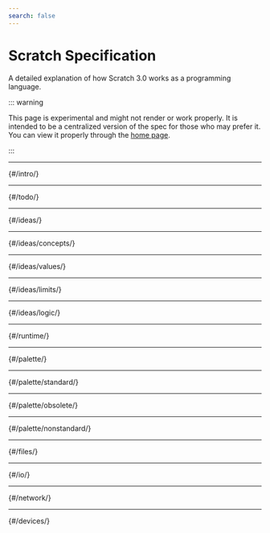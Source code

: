 ```yaml
---
search: false
---
```


# Scratch Specification

A detailed explanation of how Scratch 3.0 works as a programming language.

::: warning

This page is experimental and might not render or work properly. It is intended to be a centralized version of the spec for those who may prefer it. You can view it properly through the [home page](/).

:::

---

<!--@include: @/intro/index.md{1,1}--> {#/intro/}
<!--@include: @/intro/index.md{2,}-->

---

<!--@include: @/todo/index.md{1,1}--> {#/todo/}
<!--@include: @/todo/index.md{2,}-->

---

<!--@include: @/ideas/index.md{1,1}--> {#/ideas/}
<!--@include: @/ideas/index.md{2,}-->

---

<!--@include: @/ideas/concepts/index.md{1,1}--> {#/ideas/concepts/}
<!--@include: @/ideas/concepts/index.md{2,}-->

---

<!--@include: @/ideas/values/index.md{1,1}--> {#/ideas/values/}
<!--@include: @/ideas/values/index.md{2,}-->

---

<!--@include: @/ideas/limits/index.md{1,1}--> {#/ideas/limits/}
<!--@include: @/ideas/limits/index.md{2,}-->

---

<!--@include: @/ideas/logic/index.md{1,1}--> {#/ideas/logic/}
<!--@include: @/ideas/logic/index.md{2,}-->

---

<!--@include: @/runtime/index.md{1,1}--> {#/runtime/}
<!--@include: @/runtime/index.md{2,}-->

---

<!--@include: @/palette/index.md{1,1}--> {#/palette/}
<!--@include: @/palette/index.md{2,}-->

---

<!--@include: @palette/standard/index.md{1,1}-->  {#/palette/standard/}
<!--@include: @palette/standard/index.md{2,}-->

---

<!--@include: @palette/obsolete/index.md{1,1}-->  {#/palette/obsolete/}
<!--@include: @palette/obsolete/index.md{2,}-->

---

<!--@include: @palette/nonstandard/index.md{1,1}-->  {#/palette/nonstandard/}
<!--@include: @palette/nonstandard/index.md{2,}-->

---

<!--@include: @files/index.md{1,1}--> {#/files/}
<!--@include: @files/index.md{2,}-->

---

<!--@include: @io/index.md{1,1}--> {#/io/}
<!--@include: @io/index.md{2,}-->

---

<!--@include: @network/index.md{1,1}--> {#/network/}
<!--@include: @network/index.md{2,}-->

---

<!--@include: @devices/index.md{1,1}--> {#/devices/}
<!--@include: @devices/index.md{2,}-->

<script setup>
import { onMounted } from 'vue';

onMounted(() => {
  // idk much about vitepress stuff so there may be a better way of doing this :>
  const content = document; // was going to scope it to just the page content but not sure how...
  if (content) {
    // fix links via magical anchor links
    const links = content.querySelectorAll(`a`);
    for (const link of links) {
      const url = new URL(link.href, window.location.href);
      if (
        url.pathname !== '/scratch-spec/full/' // If it's not linking to the page...
        && url.pathname.startsWith('/scratch-spec/') // And it's a link under the spec base path...
        && url.pathname !== '/scratch-spec/' // And it's not the homepage...
        && url.host === window.location.host // And it's not linking to another domain...
        && !link.parentElement?.classList.contains('VPNavBarMenu') // And it's not a link in the navbar...
        && !link.parentElement?.parentElement?.classList.contains('VPDocOutlineItem') // And it's not a link in the outline...
        ) {
        if (url.hash === '') {
          url.hash = '#'+(url.pathname.startsWith('/scratch-spec/full/') ? url.pathname.slice('/scratch-spec/full'.length) : url.pathname.slice('/scratch-spec'.length));
        }
        link.href = url.hash;
      }
    }

    /* Still trying to figure out how to make the headings look nicer
    // increase level of headings so it looks nicer
    for (let i = 6; i >= 1; i--) {
      const headings = content.querySelectorAll(`h${i}`);
      headings.forEach((heading, index) => {
        if (!(i === 1 && index === 0)) {
          if (i < 6) {
            heading.outerHTML = `<h${i + 1} id="${heading.id}">${heading.innerHTML}</h${i + 1}>`;
          } else {
            // hacky, but it works :]
            heading.outerHTML = `<h6 role="heading" aria-level="7" id="${heading.id}">${heading.innerHTML}</h6>`;
          }
        }
      });
    } */
  }
});
</script>

<style>
  div[role="heading"] {
    position: relative;
    font-weight: 500;
    outline: none;
  }
</style>
